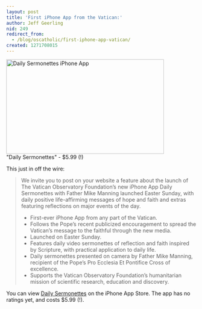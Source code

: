 ```yaml
---
layout: post
title: 'First iPhone App from the Vatican:'
author: Jeff Geerling
nid: 249
redirect_from:
  - /blog/oscatholic/first-iphone-app-vatican/
created: 1271708015
---
```

<p class="rtecenter">
	<img alt="Daily Sermonettes iPhone App" height="251" src="http://www.opensourcecatholic.com/sites/opensourcecatholic.com/files/user-uploads/oscatholic/daily-sermonettes.png" title="" width="418" /><br />
	&quot;Daily Sermonettes&quot; - $5.99 (!)</p>
<p>
	This just in off the wire:</p>
<blockquote>
	<p>
		We invite you to post on your website a feature about the launch of The Vatican Observatory Foundation&rsquo;s new iPhone App Daily Sermonettes with Father Mike Manning launched Easter Sunday, with daily positive life-affirming messages of hope and faith and extras featuring reflections on major events of the day.</p>
	<ul>
		<li>
			First-ever iPhone App from any part of the Vatican.</li>
		<li>
			Follows the Pope&rsquo;s recent publicized encouragement to spread the Vatican&rsquo;s message to the faithful through the new media.</li>
		<li>
			Launched on Easter Sunday.</li>
		<li>
			Features daily video sermonettes of reflection and faith inspired by Scripture, with practical application to daily life.</li>
		<li>
			Daily sermonettes presented on camera by Father Mike Manning, recipient of the Pope&rsquo;s Pro Ecclesia Et Pontifice Cross of excellence.</li>
		<li>
			Supports the Vatican Observatory Foundation&rsquo;s humanitarian mission of scientific research, education and discovery.</li>
	</ul>
</blockquote>
<p>
	You can view <a href="http://itunes.apple.com/us/app/daily-sermonettes-on-catholic/id362849277?mt=8">Daily Sermonettes</a> on the iPhone App Store. The app has no ratings yet, and costs $5.99 (!).</p>

